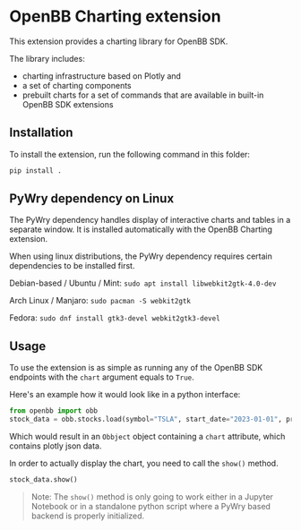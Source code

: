 # OpenBB Charting extension

This extension provides a charting library for OpenBB SDK.

The library includes:

- charting infrastructure based on Plotly and
- a set of charting components
- prebuilt charts for a set of commands that are available in built-in OpenBB SDK extensions

## Installation

To install the extension, run the following command in this folder:

```bash
pip install .
```

## PyWry dependency on Linux

The PyWry dependency handles display of interactive charts and tables in a separate window. It is installed automatically with the OpenBB Charting extension.

When using linux distributions, the PyWry dependency requires certain dependencies to be installed first.

Debian-based / Ubuntu / Mint:
`sudo apt install libwebkit2gtk-4.0-dev`

Arch Linux / Manjaro:
`sudo pacman -S webkit2gtk`

Fedora:
`sudo dnf install gtk3-devel webkit2gtk3-devel`


## Usage

To use the extension is as simple as running any of the OpenBB SDK endpoints with the `chart` argument equals to `True`.

Here's an example how it would look like in a python interface:

```python
from openbb import obb
stock_data = obb.stocks.load(symbol="TSLA", start_date="2023-01-01", provider="fmp", chart=True)

```

Which would result in an `Obbject` object containing a `chart` attribute, which contains plotly json data.

In order to actually display the chart, you need to call the `show()` method.

```python
stock_data.show()
```

> Note: The `show()` method is only going to work either in a Jupyter Notebook or in a standalone python script where a PyWry based backend is properly initialized.

